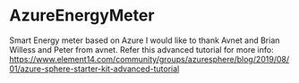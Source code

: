 # AzureEnergyMeter
Smart Energy meter based on Azure 
I would like to thank Avnet and Brian Willess and Peter from avnet. 
Refer this advanced tutorial for more info: https://www.element14.com/community/groups/azuresphere/blog/2019/08/01/azure-sphere-starter-kit-advanced-tutorial
